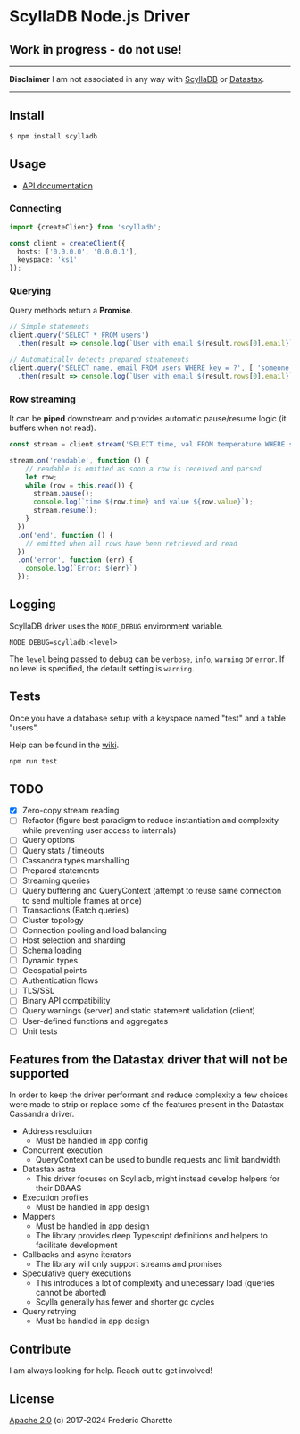 # ScyllaDB Node.js Driver

## Work in progress - do not use!

---

**Disclaimer** I am not associated in any way with [ScyllaDB](https://github.com/scylladb) or [Datastax](https://github.com/datastax).

---

## Install

```bash
$ npm install scylladb
```


## Usage

- [API documentation](https://github.com/fed135/scylla-driver/wiki/API-Documentation)

### Connecting

```typescript
import {createClient} from 'scylladb';

const client = createClient({
  hosts: ['0.0.0.0', '0.0.0.1'],
  keyspace: 'ks1'
});
```

### Querying

Query methods return a **Promise**.

```typescript
// Simple statements
client.query('SELECT * FROM users')
  .then(result => console.log(`User with email ${result.rows[0].email}`));

// Automatically detects prepared steatements
client.query('SELECT name, email FROM users WHERE key = ?', [ 'someone' ])
  .then(result => console.log(`User with email ${result.rows[0].email}`));
```

### Row streaming

It can be **piped** downstream and provides automatic pause/resume logic (it buffers when not read).

```typescript
const stream = client.stream('SELECT time, val FROM temperature WHERE station_id=', [ 'abc' ]);

stream.on('readable', function () {
    // readable is emitted as soon a row is received and parsed
    let row;
    while (row = this.read()) {
      stream.pause();
      console.log(`time ${row.time} and value ${row.value}`);
      stream.resume();
    }
  })
  .on('end', function () {
    // emitted when all rows have been retrieved and read
  })
  .on('error', function (err) {
    console.log(`Error: ${err}`)
  });
```


## Logging

ScyllaDB driver uses the `NODE_DEBUG` environment variable.

```
NODE_DEBUG=scylladb:<level>
```

The `level` being passed to debug can be `verbose`, `info`, `warning` or `error`. If no level is specified, the default setting is `warning`.


## Tests

Once you have a database setup with a keyspace named "test" and a table "users".  

Help can be found in the [wiki](https://github.com/fed135/scylla-driver/wiki).


```bash
npm run test
```

## TODO

- [x] Zero-copy stream reading
- [ ] Refactor (figure best paradigm to reduce instantiation and complexity while preventing user access to internals)
- [ ] Query options
- [ ] Query stats / timeouts
- [ ] Cassandra types marshalling
- [ ] Prepared statements
- [ ] Streaming queries
- [ ] Query buffering and QueryContext (attempt to reuse same connection to send multiple frames at once)
- [ ] Transactions (Batch queries)
- [ ] Cluster topology
- [ ] Connection pooling and load balancing
- [ ] Host selection and sharding
- [ ] Schema loading
- [ ] Dynamic types
- [ ] Geospatial points
- [ ] Authentication flows
- [ ] TLS/SSL
- [ ] Binary API compatibility
- [ ] Query warnings (server) and static statement validation (client)
- [ ] User-defined functions and aggregates
- [ ] Unit tests

## Features from the Datastax driver that will not be supported

In order to keep the driver performant and reduce complexity a few choices were made to strip or replace some of the features present in the Datastax Cassandra driver.

- Address resolution
  - Must be handled in app config
- Concurrent execution
  - QueryContext can be used to bundle requests and limit bandwidth
- Datastax astra
  - This driver focuses on Scylladb, might instead develop helpers for their DBAAS
- Execution profiles
  - Must be handled in app design
- Mappers
  - Must be handled in app design
  - The library provides deep Typescript definitions and helpers to facilitate development 
- Callbacks and async iterators
  - The library will only support streams and promises
- Speculative query executions
  - This introduces a lot of complexity and unecessary load (queries cannot be aborted)
  - Scylla generally has fewer and shorter gc cycles
- Query retrying
  - Must be handled in app design

## Contribute

I am always looking for help. Reach out to get involved!

## License 

[Apache 2.0](LICENSE) (c) 2017-2024 Frederic Charette
